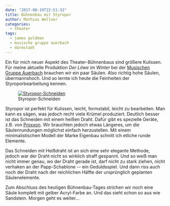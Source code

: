 ```yaml
---
date: "2017-08-19T22:51:32"
title: Bühnenbau mit Styropor
author: Mathias Wellner
categories:
  - theater
tags: 
  - james goldman
  - musische gruppe auerbach
  - darmstadt
---
```

Ein für mich neuer Aspekt des Theater-Bühnenbaus sind größere Kulissen. Für meine aktuelle Produktion _Der Löwe im Winter_ bei der [Musischen Gruppe Auerbach](https://mga-darmstadt.de/) brauchen wir ein paar Säulen. Also richtig hohe Säulen, übermannshoch. Und so lernte ich heute die Feinheiten der Styroporbearbeitung kennen. 

<figure>
  <a href="https://www.flickr.com/photos/mwellner/36629352426" title="Styropor-Schneiden">  
    <img srcset="https://farm5.staticflickr.com/4366/36629352426_2c3072cfaf_n.jpg 320w, https://farm5.staticflickr.com/4366/36629352426_2c3072cfaf_c.jpg 800w" src="https://farm5.staticflickr.com/4366/36629352426_2c3072cfaf_c.jpg" alt="Styropor-Schneiden">
  </a>
  <figcaption>Styropor-Schneiden</figcaption>
</figure>

<!--more-->

Styropor ist perfekt für Kulissen, leicht, formstabil, leicht zu bearbeiten. Man kann es sägen, was jedoch recht viele Krümel produziert. Deutlich besser ist das Schneiden mit einem heißen Draht. Dafür gibt es spezielle Geräte, z.B. von [Proxxon](http://www.proxxon.com/de/micromot/27082.php). Wir brauchten jedoch etwas Längeres, um die Säulenrundungen möglichst einfach herzustellen. Mit einem minimalistischen Modell der Marke Eigenbau schnitt ich etliche runde Elemente. 

Das Schneiden mit Heißdraht ist an sich eine sehr elegante Methode, jedoch war der Draht nicht so wirklich straff gespannt. Und so weiß man nicht immer genau, wo der Draht gerade ist, darf nicht zu stark ziehen, nicht verhaken an der Papp-Schablone -- ein Geduldsspiel. Und dann riss auch noch der Draht nach der reichlichen Hälfte der ursprünglich geplanten Säulenelemente. 

Zum Abschluss des heutigen Bühnenbau-Tages strichen wir noch eine Säule komplett mit gelber Acryl-Farbe an. Und das sieht schon so aus wie Sandstein. Morgen geht es weiter...